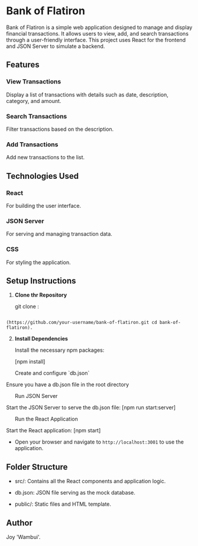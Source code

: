 # Bank of Flatiron
Bank of Flatiron is a simple web application designed to manage and display financial transactions. It allows users to view, add, and search transactions through a user-friendly interface. This project uses React for the frontend and JSON Server to simulate a backend.



## Features



### View Transactions

Display a list of transactions with details such as date, description, category, and amount.



### Search Transactions

Filter transactions based on the description.

### Add Transactions
Add new transactions to the list.


## Technologies Used

### React
 For building the user interface.

### JSON Server
  For serving and managing transaction data.

### CSS
For styling the application.


## Setup Instructions

1.  **Clone thr Repository**

       git clone :
       ```bash
   `(https://github.com/your-username/bank-of-flatiron.git
   cd bank-of-flatiron).`

2. **Install Dependencies** 

   Install the necessary npm packages:

     [npm install]

 <ol> Create and configure `db.json`</ol>

 Ensure you have a db.json file in the root directory

 <ol> Run JSON Server</ol>
 Start the JSON Server to serve the db.json file:
 [npm run start:server]

  <ol> Run the React Application</ol>
  Start the React application:
  [npm start]

-  Open your browser and navigate to `http://localhost:3001` to use the application. 

## Folder Structure

- src/:
 Contains all the React components and application logic.

 - db.json:
 JSON file serving as the mock database.

 - public/:
 Static files and HTML template.


## Author
Joy 'Wambui'.

